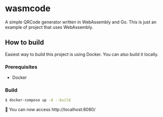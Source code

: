 # wasmcode

A simple QRCode generator written in WebAssembly and Go. This is just an example of project that uses WebAssembly.

## How to build

Easiest way to build this project is using Docker. You can also build it locally.

### Prerequisites
* Docker

### Build
```bash
$ docker-compose up -d --build
```

🚀 You can now access http://localhost:8080/
